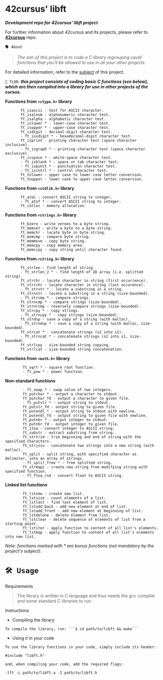    # **42cursus' libft**

___Development repo for 42cursus' libft project___

For further information about 42cursus and its projects, 
please refer to **[42cursus](https://github.com/appinha/42cursus)** repo.


`🗣️ About`
> *The aim of this project is to code a C library regrouping usual functions that you'll be allowed to use in all your other projects.*

For detailed information, refer to the [subject](https://github.com/appinha/42cursus/tree/master/_PDFs) of this project.

`🚀 TLDR`: ***this project consists of coding basic C functions (see below), which are then compiled
into a library for use in other projects of the cursus.***

**Functions from `<ctype.h>` library**
 ```
        ft_isascii - test for ASCII character.
        ft_isalnum - alphanumeric character test.
        ft_isalpha - alphabetic character test.
        ft_islower * - lower-case character test.
        ft_isupper * - upper-case character test.
        ft_isdigit - decimal-digit character test.
        - ft_isxdigit * - hexadecimal-digit character test.
        ft_isprint - printing character test (space character inclusive).
        - ft_isgraph * - printing character test (space character exclusive).
        ft_isspace * - white-space character test.
        - ft_isblank * - space or tab character test.
        - ft_ispunct * - punctuation character test.
        - ft_iscntrl * - control character test.
        ft_tolower - upper case to lower case letter conversion.
        ft_toupper - lower case to upper case letter conversion.
 ```
**Functions from `<stdlib.h>` library**
 ```
        ft_atoi - convert ASCII string to integer.
        - ft_atof * - convert ASCII string to integer.
        ft_calloc - memory allocation.
 ```  
**Functions from `<strings.h>` library**
 ```
        ft_bzero - write zeroes to a byte string.
        ft_memset - write a byte to a byte string.
        ft_memchr - locate byte in byte string.
        ft_memcmp - compare byte string.
        ft_memmove - copy byte string.
        ft_memcpy - copy memory area.
        ft_memccpy - copy string until character found.
 ```
  
**Functions from `<string.h>` library**
 ```
        ft_strlen - find length of string.
        - ft_strlen_2 * - find length of 2D array (i.e. splitted string).
        ft_strchr - locate character in string (first occurrence).
        ft_strrchr - locate character in string (last occurence).
        - ft_strstr * - locate a substring in a string.
        ft_strnstr - locate a substring in a string (size-bounded).
        - ft_strcmp * - compare strings.
        ft_strncmp * - compare strings (size-bounded).
        ft_strnrcmp - reversely compare strings (size-bounded).
        ft_strcpy * - copy strings.
        - ft_strncpy * - copy strings (size-bounded).
        ft_strdup - save a copy of a string (with malloc).
        - ft_strndup * - save a copy of a string (with malloc, size-bounded).
        ft_strcat * - concatenate strings (s2 into s1).
        - ft_strncat * - concatenate strings (s2 into s1, size-bounded).
        ft_strlcpy - size-bounded string copying.
        ft_strlcat - size-bounded string concatenation.
```
**Functions from `<math.h>` library**
```
        ft_sqrt * - square root function.
        - ft_pow * - power function.
```
**Non-standard functions**
```
        - ft_swap * - swap value of two integers.
        ft_putchar * - output a character to stdout.
        ft_putchar_fd - output a character to given file.
        - ft_putstr * - output string to stdout.
        ft_putstr_fd - output string to given file.
        ft_putendl * - output string to stdout with newline.
        ft_putendl_fd - output string to given file with newline.
        ft_putnbr * - output integer to stdout.
        ft_putnbr_fd - output integer to given file.
        ft_itoa - convert integer to ASCII string.
        ft_substr - extract substring from string.
        ft_strtrim - trim beginning and end of string with the specified characters.
        ft_strjoin - concatenate two strings into a new string (with malloc).
        ft_split - split string, with specified character as delimiter, into an array of strings.
        - ft_split_free * - free splitted string.
        ft_strmapi - create new string from modifying string with specified function.
        - ft_ftoa_rnd - convert float to ASCII string.
```
  
**Linked list functions**
```
        ft_lstnew - create new list.
        ft_lstsize - count elements of a list.
        ft_lstlast - find last element of list.
        ft_lstadd_back - add new element at end of list.
        ft_lstadd_front - add new element at beginning of list.
        ft_lstdelone - delete element from list.
        ft_lstclear - delete sequence of elements of list from a starting point.
        ft_lstiter - apply function to content of all list's elements.
        ft_lstmap - apply function to content of all list's elements into new list.
```
*Note: functions marked with * are bonus functions (not mandatory by the project's subject).*

# `🛠️ Usage`
Requirements
> The library is written in C language and thus needs the gcc compiler and some standard C libraries to run.

Instructions
   + Compiling the library

    To compile the library, run: ```$ cd path/to/libft && make```
   + Using it in your code

    To use the library functions in your code, simply include its header:
   ```
   #include "libft.h"
   ```
    and, when compiling your code, add the required flags:
   ```
   -lft -L path/to/libft.a -I path/to/libft.h
   ```
